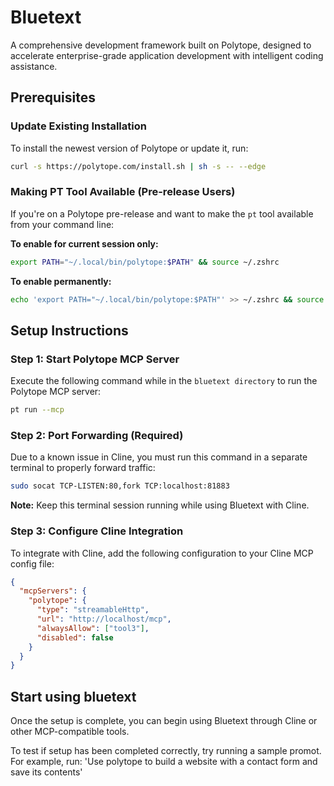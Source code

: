 # Bluetext

A comprehensive development framework built on Polytope, designed to accelerate enterprise-grade application development with intelligent coding assistance.

## Prerequisites

### Update Existing Installation

To install the newest version of Polytope or update it, run:

```bash
curl -s https://polytope.com/install.sh | sh -s -- --edge
```

### Making PT Tool Available (Pre-release Users)

If you're on a Polytope pre-release and want to make the `pt` tool available from your command line:

**To enable for current session only:**
```bash
export PATH="~/.local/bin/polytope:$PATH" && source ~/.zshrc
```

**To enable permanently:**
```bash
echo 'export PATH="~/.local/bin/polytope:$PATH"' >> ~/.zshrc && source ~/.zshrc
```

## Setup Instructions

### Step 1: Start Polytope MCP Server

Execute the following command while in the `bluetext directory` to run the Polytope MCP server:

```bash
pt run --mcp
```

### Step 2: Port Forwarding (Required)

Due to a known issue in Cline, you must run this command in a separate terminal to properly forward traffic:

```bash
sudo socat TCP-LISTEN:80,fork TCP:localhost:81883
```

**Note:** Keep this terminal session running while using Bluetext with Cline.

### Step 3: Configure Cline Integration

To integrate with Cline, add the following configuration to your Cline MCP config file:

```json
{
  "mcpServers": {
    "polytope": {
      "type": "streamableHttp",
      "url": "http://localhost/mcp",
      "alwaysAllow": ["tool3"],
      "disabled": false
    }
  }
}
```

## Start using bluetext

Once the setup is complete, you can begin using Bluetext through Cline or other MCP-compatible tools.

To test if setup has been completed correctly, try running a sample promot. For example, run:
'Use polytope to build a website with a contact form and save its contents'